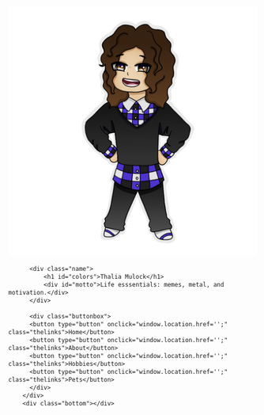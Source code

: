 <!DOCTYPE html>
<html>
  <head>
    <meta charset="utf-8">
    <meta name="viewport" content="width=device-width">
    <title>Thalia Mulock</title>
    <link href="style.css" rel="stylesheet" type="text/css" />
  </head>
  <body>
    <script src="script.js"></script>
<html>
    <body>
        <div class="top"></div>
        <div class="main">
          <img class="me" src="me_avatar.png">

          <div class="name">
              <h1 id="colors">Thalia Mulock</h1>
              <div id="motto">Life esssentials: memes, metal, and motivation.</div>
          </div>

          <div class="buttonbox">
          <button type="button" onclick="window.location.href='';"  class="thelinks">Home</button>
          <button type="button" onclick="window.location.href='';" class="thelinks">About</button>
          <button type="button" onclick="window.location.href='';"  class="thelinks">Hobbies</button>
          <button type="button" onclick="window.location.href='';"  class="thelinks">Pets</button>
          </div>
        </div>
        <div class="bottom"></div>
  </body>
</html>

